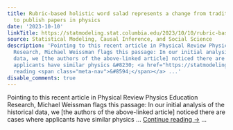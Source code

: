 ```yaml
---
title: Rubric-based holistic word salad represents a change from traditional approaches
  to publish papers in physics
date: '2023-10-10'
linkTitle: https://statmodeling.stat.columbia.edu/2023/10/10/rubric-based-holistic-word-salad-represents-a-change-from-traditional-approaches-to-publish-papers-in-physics/
source: Statistical Modeling, Causal Inference, and Social Science
description: 'Pointing to this recent article in Physical Review Physics Education
  Research, Michael Weissman flags this passage: In our initial analysis of the historical
  data, we [the authors of the above-linked article] noticed there are cases where
  applicants have similar physics &#8230; <a href="https://statmodeling.stat.columbia.edu/2023/10/10/rubric-based-holistic-word-salad-represents-a-change-from-traditional-approaches-to-publish-papers-in-physics/">Continue
  reading <span class="meta-nav">&#8594;</span></a> ...'
disable_comments: true
---
```

Pointing to this recent article in Physical Review Physics Education Research, Michael Weissman flags this passage: In our initial analysis of the historical data, we [the authors of the above-linked article] noticed there are cases where applicants have similar physics &#8230; <a href="https://statmodeling.stat.columbia.edu/2023/10/10/rubric-based-holistic-word-salad-represents-a-change-from-traditional-approaches-to-publish-papers-in-physics/">Continue reading <span class="meta-nav">&#8594;</span></a> ...